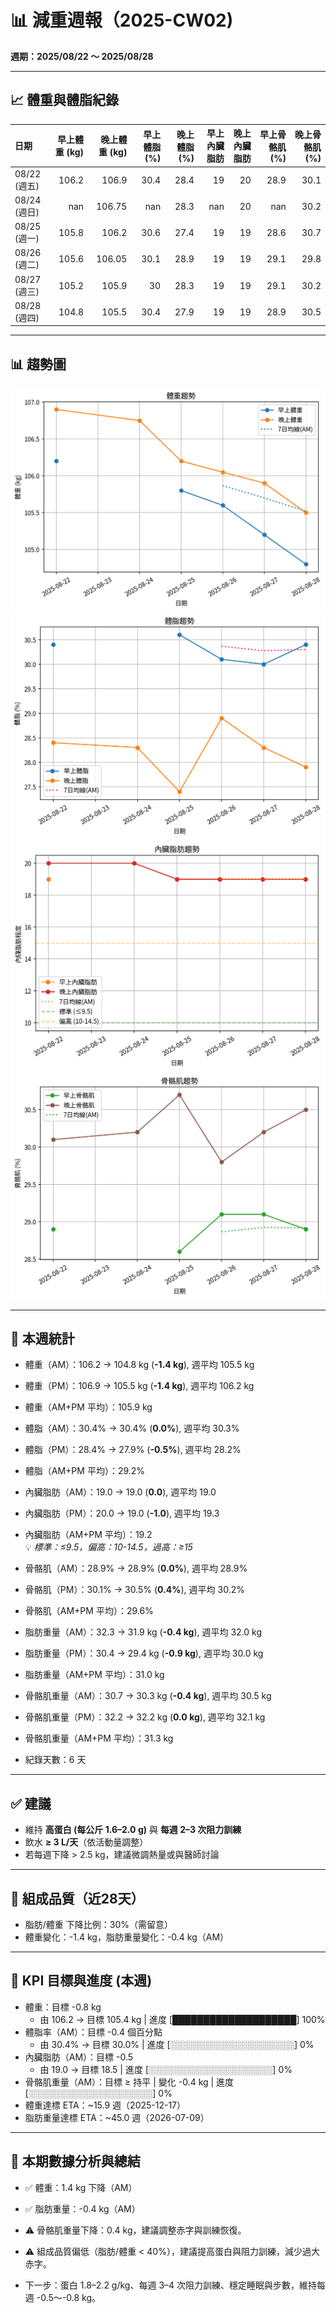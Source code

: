 # 📊 減重週報（2025-CW02)

**週期：2025/08/22 ～ 2025/08/28**  

---

## 📈 體重與體脂紀錄

| 日期         |   早上體重 (kg) |   晚上體重 (kg) |   早上體脂 (%) |   晚上體脂 (%) |   早上內臟脂肪 |   晚上內臟脂肪 |   早上骨骼肌 (%) |   晚上骨骼肌 (%) |
|:-------------|----------------:|----------------:|---------------:|---------------:|---------------:|---------------:|-----------------:|-----------------:|
| 08/22 (週五) |           106.2 |          106.9  |           30.4 |           28.4 |             19 |             20 |             28.9 |             30.1 |
| 08/24 (週日) |           nan   |          106.75 |          nan   |           28.3 |            nan |             20 |            nan   |             30.2 |
| 08/25 (週一) |           105.8 |          106.2  |           30.6 |           27.4 |             19 |             19 |             28.6 |             30.7 |
| 08/26 (週二) |           105.6 |          106.05 |           30.1 |           28.9 |             19 |             19 |             29.1 |             29.8 |
| 08/27 (週三) |           105.2 |          105.9  |           30   |           28.3 |             19 |             19 |             29.1 |             30.2 |
| 08/28 (週四) |           104.8 |          105.5  |           30.4 |           27.9 |             19 |             19 |             28.9 |             30.5 |

---

## 📊 趨勢圖

![體重趨勢](2025-CW02_weight_trend.png)
![體脂率趨勢](2025-CW02_bodyfat_trend.png)
![內臟脂肪趨勢](2025-CW02_visceral_fat_trend.png)
![骨骼肌趨勢](2025-CW02_muscle_trend.png)

---

## 📌 本週統計

- 體重（AM）：106.2 → 104.8 kg  (**-1.4 kg**), 週平均 105.5 kg  
- 體重（PM）：106.9 → 105.5 kg  (**-1.4 kg**), 週平均 106.2 kg  
- 體重（AM+PM 平均）：105.9 kg  

- 體脂（AM）：30.4% → 30.4%  (**0.0%**), 週平均 30.3%  
- 體脂（PM）：28.4% → 27.9%  (**-0.5%**), 週平均 28.2%  
- 體脂（AM+PM 平均）：29.2%  

- 內臟脂肪（AM）：19.0 → 19.0  (**0.0**), 週平均 19.0  
- 內臟脂肪（PM）：20.0 → 19.0  (**-1.0**), 週平均 19.3  
- 內臟脂肪（AM+PM 平均）：19.2  
  💡 *標準：≤9.5，偏高：10-14.5，過高：≥15*  

- 骨骼肌（AM）：28.9% → 28.9%  (**0.0%**), 週平均 28.9%  
- 骨骼肌（PM）：30.1% → 30.5%  (**0.4%**), 週平均 30.2%  
- 骨骼肌（AM+PM 平均）：29.6%  

- 脂肪重量（AM）：32.3 → 31.9 kg  (**-0.4 kg**), 週平均 32.0 kg  
- 脂肪重量（PM）：30.4 → 29.4 kg  (**-0.9 kg**), 週平均 30.0 kg  
- 脂肪重量（AM+PM 平均）：31.0 kg  

- 骨骼肌重量（AM）：30.7 → 30.3 kg  (**-0.4 kg**), 週平均 30.5 kg  
- 骨骼肌重量（PM）：32.2 → 32.2 kg  (**0.0 kg**), 週平均 32.1 kg  
- 骨骼肌重量（AM+PM 平均）：31.3 kg  

- 紀錄天數：6 天

---

## ✅ 建議
- 維持 **高蛋白 (每公斤 1.6–2.0 g)** 與 **每週 2–3 次阻力訓練**  
- 飲水 **≥ 3 L/天**（依活動量調整）  
- 若每週下降 > 2.5 kg，建議微調熱量或與醫師討論  

---

## 🧪 組成品質（近28天）

- 脂肪/體重 下降比例：30%（需留意）  
- 體重變化：-1.4 kg，脂肪重量變化：-0.4 kg（AM）  

---

## 🎯 KPI 目標與進度 (本週)

- 體重：目標 -0.8 kg  
  - 由 106.2 → 目標 105.4 kg  | 進度 [████████████████████] 100%  
- 體脂率（AM）：目標 -0.4 個百分點  
  - 由 30.4% → 目標 30.0%  | 進度 [░░░░░░░░░░░░░░░░░░░░] 0%  
- 內臟脂肪（AM）：目標 -0.5  
  - 由 19.0 → 目標 18.5  | 進度 [░░░░░░░░░░░░░░░░░░░░] 0%  
- 骨骼肌重量（AM）：目標 ≥ 持平  | 變化 -0.4 kg  | 進度 [░░░░░░░░░░░░░░░░░░░░] 0%  
- 體重達標 ETA：~15.9 週（2025-12-17）  
- 脂肪重量達標 ETA：~45.0 週（2026-07-09）  

---

## 🧠 本期數據分析與總結

- ✅ 體重：1.4 kg 下降（AM）
- ✅ 脂肪重量：-0.4 kg（AM）
- ⚠️ 骨骼肌重量下降：0.4 kg，建議調整赤字與訓練恢復。
- ⚠️ 組成品質偏低（脂肪/體重 < 40%），建議提高蛋白與阻力訓練，減少過大赤字。

- 下一步：蛋白 1.8–2.2 g/kg、每週 3–4 次阻力訓練、穩定睡眠與步數，維持每週 -0.5～-0.8 kg。
